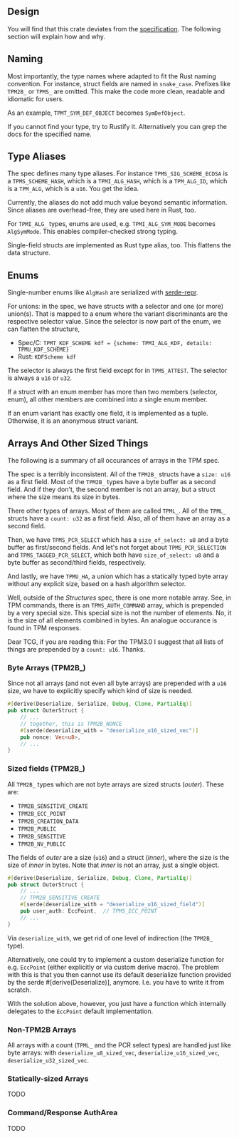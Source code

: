 ## Design

You will find that this crate deviates from the
[specification](https://trustedcomputinggroup.org/wp-content/uploads/TCG_TPM2_r1p59_Part2_Structures_pub.pdf).
The following section will explain how and why.


## Naming

Most importantly, the type names where adapted to fit the Rust naming
convention. For instance, struct fields are named in `snake_case`. Prefixes like
`TPM2B_` or `TPMS_` are omitted. This make the code more clean, readable and
idiomatic for users.

As an example, `TPMT_SYM_DEF_OBJECT` becomes `SymDefObject`.

If you cannot find your type, try to Rustify it. Alternatively you can grep the
docs for the specified name.


## Type Aliases

The spec defines many type aliases. For instance `TPMS_SIG_SCHEME_ECDSA` is a
`TPMS_SCHEME_HASH`, which is a `TPMI_ALG_HASH`, which is a `TPM_ALG_ID`, which
is a `TPM_ALG`, which is a `u16`. You get the idea.

Currently, the aliases do not add much value beyond semantic information. Since
aliases are overhead-free, they are used here in Rust, too.

For `TPMI_ALG_` types, enums are used, e.g. `TPMI_ALG_SYM_MODE` becomes
`AlgSymMode`. This enables compiler-checked strong typing.

Single-field structs are implemented as Rust type alias, too. This flattens the
data structure.


## Enums

Single-number enums like `AlgHash` are serialized with
[serde-repr](https://github.com/dtolnay/serde-repr).

For unions: in the spec, we have structs with a selector and one (or more) union(s).
That is mapped to a enum where the variant discriminants are the respective
selector value. Since the selector is now part of the enum, we can flatten
the structure,

* Spec/C: `TPMT_KDF_SCHEME kdf = {scheme: TPMI_ALG_KDF, details: TPMU_KDF_SCHEME}`
* Rust: `KDFScheme kdf`

The selector is always the first field except for in `TPMS_ATTEST`. The selector
is always a `u16` or `u32`.

If a struct with an enum member has more than two members (selector, enum), all
other members are combined into a single enum member.

If an enum variant has exactly one field, it is implemented as a tuple.
Otherwise, it is an anonymous struct variant.

## Arrays And Other Sized Things

The following is a summary of all occurances of arrays in the TPM spec.

The spec is a terribly inconsistent. All of the `TPM2B_` structs have a `size:
u16` as a first field. Most of the `TPM2B_` types have a byte buffer as a second
field. And if they don't, the second member is not an array, but a struct where
the size means its size in bytes.

There other types of arrays. Most of them are called `TPML_`. All of the
`TPML_` structs have a `count: u32` as a first field. Also, all of them
have an array as a second field.

Then, we have `TPMS_PCR_SELECT` which has a `size_of_select: u8` and a byte
buffer as first/second fields. And let's not forget about
`TPMS_PCR_SELECTION` and `TPMS_TAGGED_PCR_SELECT`, which both have
`size_of_select: u8` and a byte buffer as second/third fields, respectively.

And lastly, we have `TPMU_HA`, a union which has a statically typed byte array
without any explicit size, based on a hash algorithm selector.

Well, outside of the *Structures* spec, there is one more notable array. See, in
TPM commands, there is an `TPMS_AUTH_COMMAND` array, which is prepended by a
very special size. This special size is not the number of elements. No, it is
the size of all elements combined in bytes. An analogue occurance is found in
TPM responses.

Dear TCG, if you are reading this: For the TPM3.0 I suggest that all lists of
things are prepended by a `count: u16`. Thanks.


### Byte Arrays (TPM2B_)

Since not all arrays (and not even all byte arrays) are prepended with a `u16`
size, we have to explicitly specify which kind of size is needed.

```rust
#[derive(Deserialize, Serialize, Debug, Clone, PartialEq)]
pub struct OuterStruct {
    // ...
    // together, this is TPM2B_NONCE
    #[serde(deserialize_with = "deserialize_u16_sized_vec")]
    pub nonce: Vec<u8>,
    // ...
}
```


### Sized fields (TPM2B_)

All `TPM2B_` types which are not byte arrays are sized structs (_outer_). These
are:

* `TPM2B_SENSITIVE_CREATE`
* `TPM2B_ECC_POINT`
* `TPM2B_CREATION_DATA`
* `TPM2B_PUBLIC`
* `TPM2B_SENSITIVE`
* `TPM2B_NV_PUBLIC`

The fields of _outer_ are a size (`u16`) and a struct (_inner_), where the size
is the size of _inner_ in bytes. Note that _inner_ is not an array, just a
single object.

```rust
#[derive(Deserialize, Serialize, Debug, Clone, PartialEq)]
pub struct OuterStruct {
    // ...
    // TPM2B_SENSITIVE_CREATE
    #[serde(deserialize_with = "deserialize_u16_sized_field")]
    pub user_auth: EccPoint,  // TPMS_ECC_POINT
    // ...
}
```

Via `deserialize_with`, we get rid of one level of indirection (the `TPM2B_`
type).

Alternatively, one could try to implement a custom deserialize function for e.g.
`EccPoint` (either explicitly or via custom derive macro). The problem with this
is that you then cannot use its default deserialize function provided by the
serde #[derive(Deserialize)], anymore. I.e. you have to write it from scratch.

With the solution above, however, you just have a function which internally
delegates to the `EccPoint` default implementation.


### Non-TPM2B Arrays

All arrays with a count (`TPML_` and the PCR select types) are handled just like
byte arrays: with `deserialize_u8_sized_vec`, `deserialize_u16_sized_vec`, `deserialize_u32_sized_vec`.


### Statically-sized Arrays

TODO


### Command/Response AuthArea

TODO


